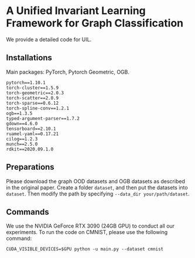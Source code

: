 # A Unified Invariant Learning Framework for Graph Classification
We provide a detailed code for UIL.

## Installations
Main packages: PyTorch, Pytorch Geometric, OGB.
```
pytorch==1.10.1
torch-cluster==1.5.9
torch-geometric==2.0.3
torch-scatter==2.0.9
torch-sparse==0.6.12
torch-spline-conv==1.2.1
ogb==1.3.5
typed-argument-parser==1.7.2
gdown==4.6.0
tensorboard==2.10.1
ruamel-yaml==0.17.21
cilog==1.2.3
munch==2.5.0
rdkit==2020.09.1.0
```

## Preparations
Please download the graph OOD datasets and OGB datasets as described in the original paper. 
Create a folder ```dataset```, and then put the datasets into ```dataset```. Then modify the path by specifying ```--data_dir your/path/dataset```.


## Commands
 We use the NVIDIA GeForce RTX 3090 (24GB GPU) to conduct all our experiments.
 To run the code on CMNIST, please use the following command:
 ```
CUDA_VISIBLE_DEVICES=$GPU python -u main.py --dataset cmnist

```

